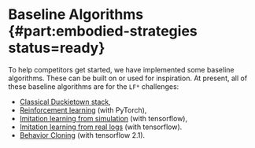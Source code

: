 # Baseline Algorithms   {#part:embodied-strategies status=ready}

To help competitors get started, we have implemented some baseline algorithms. These can be built on or used for inspiration. At present, all of these baseline algorithms are for the `LF*` challenges:

 - [Classical Duckietown stack](#ros-baseline),
 - [Reinforcement learning](#embodied_rl) (with PyTorch),
 - [Imitation learning from simulation](#embodied_il_sim) (with tensorflow),
 - [Imitation learning from real logs](#embodied_il_logs) (with tensorflow).
 - [Behavior Cloning](#embodied_bc) (with tensorflow 2.1).

